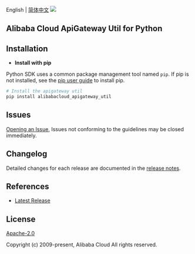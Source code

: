 English | [简体中文](README-CN.md)
![](https://aliyunsdk-pages.alicdn.com/icons/AlibabaCloud.svg)

## Alibaba Cloud ApiGateway Util for Python

## Installation
- **Install with pip**

Python SDK uses a common package management tool named `pip`. If pip is not installed, see the [pip user guide](https://pip.pypa.io/en/stable/installing/ "pip User Guide") to install pip.

```bash
# Install the apigateway util
pip install alibabacloud_apigateway_util
```

## Issues
[Opening an Issue](https://github.com/aliyun/alibabacloud-apigateway-core-sdk/issues/new), Issues not conforming to the guidelines may be closed immediately.

## Changelog
Detailed changes for each release are documented in the [release notes](./ChangeLog.md).

## References
* [Latest Release](https://github.com/aliyun/alibabacloud-apigateway-core-sdk)

## License
[Apache-2.0](http://www.apache.org/licenses/LICENSE-2.0)

Copyright (c) 2009-present, Alibaba Cloud All rights reserved.
